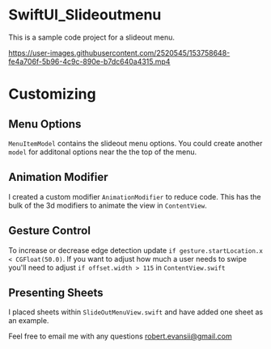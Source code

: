 # SwiftUI_Slideoutmenu
This is a sample code project for a slideout menu.



https://user-images.githubusercontent.com/2520545/153758648-fe4a706f-5b96-4c9c-890e-b7dc640a4315.mp4


# Customizing

## Menu Options
`MenuItemModel` contains the slideout menu options.  You could create another `model` for additonal options near the the top of the menu.

## Animation Modifier

I created a custom modifier `AnimationModifier` to reduce code.  This has the bulk of the 3d modifiers to animate the view in `ContentView`.

## Gesture Control

To increase or decrease edge detection update `if gesture.startLocation.x < CGFloat(50.0)`.  If you want to adjust how much a user needs to swipe you'll need to adjust `if offset.width > 115` in `ContentView.swift`

## Presenting Sheets

I placed sheets within  `SlideOutMenuView.swift` and have added one sheet as an example.

Feel free to email me with any questions robert.evansii@gmail.com
